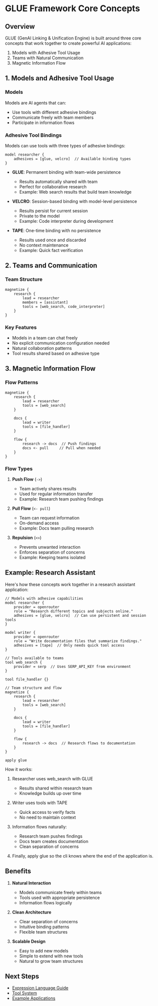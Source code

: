 # GLUE Framework Core Concepts

## Overview

GLUE (GenAI Linking & Unification Engine) is built around three core concepts that work together to create powerful AI applications:

1. Models with Adhesive Tool Usage
2. Teams with Natural Communication
3. Magnetic Information Flow

## 1. Models and Adhesive Tool Usage

### Models
Models are AI agents that can:
- Use tools with different adhesive bindings
- Communicate freely with team members
- Participate in information flows

### Adhesive Tool Bindings
Models can use tools with three types of adhesive bindings:

```glue
model researcher {
    adhesives = [glue, velcro]  // Available binding types
}
```

- **GLUE**: Permanent binding with team-wide persistence
  - Results automatically shared with team
  - Perfect for collaborative research
  - Example: Web search results that build team knowledge

- **VELCRO**: Session-based binding with model-level persistence
  - Results persist for current session
  - Private to the model
  - Example: Code interpreter during development

- **TAPE**: One-time binding with no persistence
  - Results used once and discarded
  - No context maintenance
  - Example: Quick fact verification

## 2. Teams and Communication

### Team Structure
```glue
magnetize {
    research {
        lead = researcher
        members = [assistant]
        tools = [web_search, code_interpreter]
    }
}
```

### Key Features
- Models in a team can chat freely
- No explicit communication configuration needed
- Natural collaboration patterns
- Tool results shared based on adhesive type

## 3. Magnetic Information Flow

### Flow Patterns
```glue
magnetize {
    research {
        lead = researcher
        tools = [web_search]
    }
    
    docs {
        lead = writer
        tools = [file_handler]
    }
    
    flow {
        research -> docs  // Push findings
        docs <- pull     // Pull when needed
    }
}
```

### Flow Types
1. **Push Flow** (`->`)
   - Team actively shares results
   - Used for regular information transfer
   - Example: Research team pushing findings

2. **Pull Flow** (`<- pull`)
   - Team can request information
   - On-demand access
   - Example: Docs team pulling research

3. **Repulsion** (`<>`)
   - Prevents unwanted interaction
   - Enforces separation of concerns
   - Example: Keeping teams isolated

## Example: Research Assistant

Here's how these concepts work together in a research assistant application:

```glue
// Models with adhesive capabilities
model researcher {
    provider = openrouter
    role = "Research different topics and subjects online."
    adhesives = [glue, velcro]  // Can use persistent and session tools
}

model writer {
    provider = openrouter
    role = "Write documentation files that summarize findings."
    adhesives = [tape]  // Only needs quick tool access
}

// Tools available to teams
tool web_search {
    provider = serp  // Uses SERP_API_KEY from environment
}

tool file_handler {}

// Team structure and flow
magnetize {
    research {
        lead = researcher
        tools = [web_search]
    }
    
    docs {
        lead = writer
        tools = [file_handler]
    }
    
    flow {
        research -> docs  // Research flows to documentation
    }
}

apply glue

```

How it works:
1. Researcher uses web_search with GLUE
   - Results shared within research team
   - Knowledge builds up over time

2. Writer uses tools with TAPE
   - Quick access to verify facts
   - No need to maintain context

3. Information flows naturally:
   - Research team pushes findings
   - Docs team creates documentation
   - Clean separation of concerns

4. Finally, apply glue so the cli knows where the end of the application is.

## Benefits

1. **Natural Interaction**
   - Models communicate freely within teams
   - Tools used with appropriate persistence
   - Information flows logically

2. **Clean Architecture**
   - Clear separation of concerns
   - Intuitive binding patterns
   - Flexible team structures

3. **Scalable Design**
   - Easy to add new models
   - Simple to extend with new tools
   - Natural to grow team structures

## Next Steps
- [Expression Language Guide](02_expression_language.md)
- [Tool System](03_tool_system.md)
- [Example Applications](04_examples.md)
